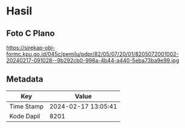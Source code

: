 # Hasil

## Foto C Plano

https://sirekap-obj-formc.kpu.go.id/045c/pemilu/pdpr/82/05/07/20/01/8205072001002-20240217-091028--9b292cb0-996a-4b44-a440-5eba73ba9e99.jpg


## Metadata

| Key        | Value               |
| ---------- | ------------------- |
| Time Stamp | 2024-02-17 13:05:41 |
| Kode Dapil | 8201                |



